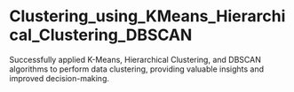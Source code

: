 # Clustering_using_KMeans_Hierarchical_Clustering_DBSCAN
Successfully applied K-Means, Hierarchical Clustering, and DBSCAN algorithms to perform data clustering, providing valuable insights and improved decision-making.
